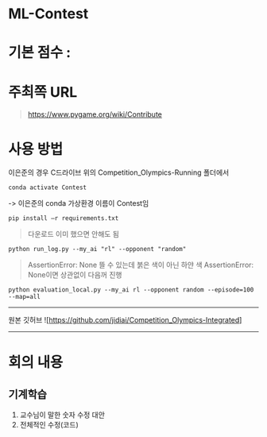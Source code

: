 # ML-Contest
# 기본 점수 : 


# 주최쪽 URL
> https://www.pygame.org/wiki/Contribute

# 사용 방법
이은준의 경우
C드라이브 위의 Competition_Olympics-Running 폴더에서
```
conda activate Contest 
```
-> 이은준의 conda 가상환경 이름이 Contest임
```
pip install –r requirements.txt
```
> 다운로드 이미 했으면 안해도 됨
```
python run_log.py --my_ai "rl" --opponent "random"
```
> AssertionError: None 뜰 수 있는데 붉은 색이 아닌 하얀 색 AssertionError: None이면 상관없이 다음꺼 진행
```  
python evaluation_local.py --my_ai rl --opponent random --episode=100 --map=all
```
-----------
원본 깃허브 ![https://github.com/jidiai/Competition_Olympics-Integrated]

---
# 회의 내용
## 기계학습
1. 교수님이 말한 숫자 수정 대안
2. 전체적인 수정(코드)
